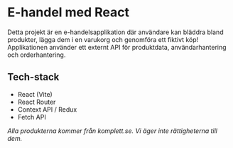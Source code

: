 # E-handel med React

Detta projekt är en e-handelsapplikation där användare kan bläddra bland produkter, lägga dem i en varukorg och genomföra ett fiktivt köp! Applikationen använder ett externt API för produktdata, användarhantering och orderhantering.

## Tech-stack
- React (Vite)
- React Router
- Context API / Redux
- Fetch API




_Alla produkterna kommer från komplett.se. Vi äger inte rättigheterna till dem._

